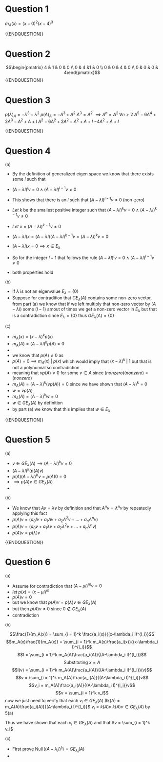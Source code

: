 # Question 1

$m_A(x) = (x-0)^2(x-4)^3$

{{ENDQUESTION}}

# Question 2

$$\begin{pmatrix} 4 & 1 & 0 & 0 \\ 0 & 4 &1 & 0  \\ 0 & 0 & 4 & 0 \\ 0 & 0 & 0 & 4\end{pmatrix}$$
{{ENDQUESTION}}

# Question 3

$p(\lambda)_A = -\lambda^3 + \lambda^2$
$p(A)_A = -A^3 + A^2$
$A^3 = A^2$
$\implies A^n = A^2 \; \forall n > 2$
$A^5 -6A^4+2A^3 - A^2 + A + I$
$A^2 -6A^2+2A^2 - A^2 + A + I$
$-4A^2 + A + I$

{{ENDQUESTION}}

# Question 4

(a)

- By the definition of generalized eigen space we know that there exists some $l$ such that 
- $(A-\lambda I)^lv = 0 \land (A-\lambda I)^{l-1}v \neq 0$
- This shows that there is an $l$ such that $(A-\lambda I)^{l-1}v \neq 0$ (non-zero)

- $Let \; k \text{ be the smallest positive integer such that } (A-\lambda I)^kv = 0 \land (A-\lambda I)^{k-1}v \neq 0$ 
- $Let \; x = (A-\lambda I)^{k-1}v \neq 0$

- $(A-\lambda I)x = (A-\lambda I)(A-\lambda I)^{k-1}v = (A-\lambda I)^{k}v = 0$
- $(A-\lambda I)x = 0 \implies x \in E_\lambda$

- So for the integer $l-1$ that follows the rule  $(A-\lambda I)^lv = 0 \land (A-\lambda I)^{l-1}v \neq 0$
- both properties hold

(b)

- If $\lambda$ is not an eigenvalue $E_\lambda = \{0\}$ 
- Suppose for contradition that $GE_\lambda(A)$ contains some non-zero vector, from part (a) we know that if we left multiply that non-zero vector by $(A-\lambda I)$ some ($l-1$) amout of times we get a non-zero vector in $E_\lambda$ but that is a contradiction since $E_\lambda = \{0\}$ thus $GE_\lambda(A) = \{0\}$

(c)

- $m_A(x) = (x-\lambda)^kp(x)$
- $m_A(A) = (A-\lambda I)^kp(A) = 0$
- 
- we know that $p(A) \neq 0$ as 
- $p(A) = 0 \implies m_A(x) \; | \; p(x)$ which would imply that $(x-\lambda)^k \;| \; 1$ but that is not a polynomial so contradiction
- meaning that $vp(A) \neq 0$ for some $v \in A$  since $(nonzero)(nonzero) = (nonzero)$
- $m_A(A) = (A-\lambda)^k(vp(A)) = 0$ since we have shown that $(A-\lambda)^k = 0$
- $w = vp(A)$
- $m_A(A) = (A - \lambda)^kw = 0$
- $w \in GE_\lambda(A)$ by definition
- by part (a) we know that this implies that $w \in E_\lambda$

{{ENDQUESTION}}

# Question 5

(a)

- $v \in GE_\lambda(A) \implies (A-\lambda I)^kv = 0$
- $(A-\lambda I)^k(p(A)v)$
- $p(A)(A-\lambda I)^Kv = p(A)0 = 0$
- $\implies p(A)v \in GE_\lambda(A)$
- 
(b)

- We know that $Av = \lambda v$ by definition and that $A^nv = \lambda^n v$ by repeatedly applying this fact
- $p(A)v = (a_0Iv + a_1Av + a_2A^2v + \dots + a_nA^nv)$
- $p(A)v = (a_0v + a_1\lambda v + a_2\lambda^2v + \dots + a_n\lambda^nv)$
- $p(A)v = p(\lambda)v$

{{ENDQUESTION}}

# Question 6

(a)

- Assume for contradiction that $(A-\mu I)^mv = 0$
- $let \; p(x) = (x - \mu I) ^m$
- $p(A)v = 0$
- but we know that $p(A)v = p(\lambda)v \in GE_\lambda(A)$
- but then $p(A)v \neq 0$ since $0 \notin GE_\lambda(A)$
- contradiction

(b)

$$\frac{1}{m_A(x)} = \sum_{i = 1}^k \frac{a_i(x)}{(x-\lambda_i I)^{l_i}}$$
$$m_A(x)\frac{1}{m_A(x)} = \sum_{i = 1}^k m_A(x)\frac{a_i(x)}{(x-\lambda_i I)^{l_i}}$$
$$I = \sum_{i = 1}^k m_A(A)\frac{a_i(A)}{(A-\lambda_i I)^{l_i}}$$
$$\text{ Substituting }x = A$$
$$I(v) = \sum_{i = 1}^k m_A(A)\frac{a_i(A)}{(A-\lambda_i I)^{l_i}}(v)$$
$$v = \sum_{i = 1}^k m_A(A)\frac{a_i(A)}{(A-\lambda_i I)^{l_i}}v$$
$$v_i = m_A(A)\frac{a_i(A)}{(A-\lambda_i I)^{l_i}}v$$
$$v = \sum_{i = 1}^k v_i$$
now we just need to verify that each $v_i \in GE_\lambda(A)$ 
$k(A) =  m_A(A)\frac{a_i(A)}{(A-\lambda_i I)^{l_i}}$
$v_i = k(A)v$
$k(A)v \in GE_\lambda(A)$ by 5(a)

Thus we have shown that each $v_i \in GE_\lambda(A)$ and that $v = \sum_{i = 1}^k v_i$

(c)

- First prove $\operatorname{Null}((A-\lambda_i I)^{l_i}) = GE_{\lambda_i}(A)$
- 